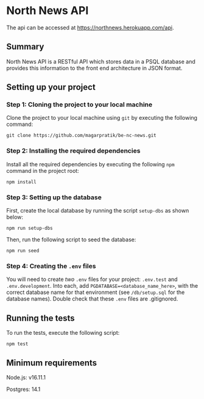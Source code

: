 # North News API

The api can be accessed at <https://northnews.herokuapp.com/api>.

## Summary

North News API is a RESTful API which stores data in a PSQL database and provides this information to the front end architecture in JSON format.

## Setting up your project

### Step 1: Cloning the project to your local machine

Clone the project to your local machine using `git` by executing the following command:

```
git clone https://github.com/magarpratik/be-nc-news.git
```

### Step 2: Installing the required dependencies

Install all the required dependencies by executing the following `npm` command in the project root:

```
npm install
```

### Step 3: Setting up the database

First, create the local database by running the script `setup-dbs` as shown below:

```
npm run setup-dbs
```

Then, run the following script to seed the database:

```
npm run seed
```

### Step 4: Creating the `.env` files

You will need to create _two_ `.env` files for your project: `.env.test` and `.env.development`. Into each, add `PGDATABASE=<database_name_here>`, with the correct database name for that environment (see `/db/setup.sql` for the database names). Double check that these `.env` files are .gitignored.

## Running the tests

To run the tests, execute the following script:

```
npm test
```

## Minimum requirements

Node.js: v16.11.1

Postgres: 14.1
